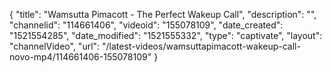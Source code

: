 {
    "title": "Wamsutta Pimacott - The Perfect Wakeup Call",
    "description": "",
    "channelid": "114661406",
    "videoid": "155078109",
    "date_created": "1521554285",
    "date_modified": "1521555332",
    "type": "captivate",
    "layout": "channelVideo",
    "url": "\/latest-videos\/wamsuttapimacott-wakeup-call-novo-mp4\/114661406-155078109"
}